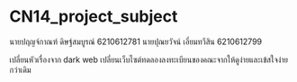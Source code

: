 # CN14_project_subject

นายปฤญจ์กาณฑ์ ดิษฐ์สมบูรณ์ 6210612781
นายปุณยวัจน์ เอี่ยมทวีสิน     6210612799

เปลี่ยนหัวเรื่องจาก dark web เปลี่ยนเว็บไซต์ทดลองลงทะเบียนของคณะจากให้ดูง่ายและเข้สใจง่ายกว่าเดิม
